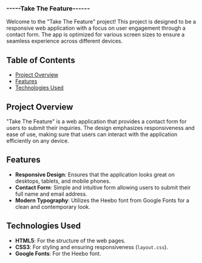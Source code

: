 ### -----Take The Feature------

Welcome to the "Take The Feature" project! This project is designed to be a responsive web application with a focus on user engagement through a contact form. The app is optimized for various screen sizes to ensure a seamless experience across different devices.

## Table of Contents

- [Project Overview](#project-overview)
- [Features](#features)
- [Technologies Used](#technologies-used)

## Project Overview

"Take The Feature" is a web application that provides a contact form for users to submit their inquiries. The design emphasizes responsiveness and ease of use, making sure that users can interact with the application efficiently on any device.

## Features

- **Responsive Design**: Ensures that the application looks great on desktops, tablets, and mobile phones.
- **Contact Form**: Simple and intuitive form allowing users to submit their full name and email address.
- **Modern Typography**: Utilizes the Heebo font from Google Fonts for a clean and contemporary look.

## Technologies Used

- **HTML5**: For the structure of the web pages.
- **CSS3**: For styling and ensuring responsiveness (`layout.css`).
- **Google Fonts**: For the Heebo font.
